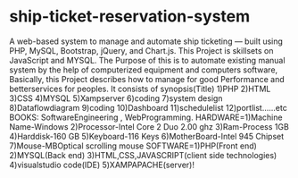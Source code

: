 # ship-ticket-reservation-system
A web-based system to manage and automate ship ticketing — built using PHP, MySQL, Bootstrap, jQuery, and Chart.js.
This Project is skillsets on JavaScript and MYSQL.
The Purpose of this is to automate existing manual system by the help of computerized equipment and computers software, Basically, this Project describes how to manage for good Performance and betterservices for peoples.
It consists of synopsis(Title) 1)PHP 2)HTML 3)CSS 4)MYSQL 5)Xampserver 6)coding 7)system design 8)Dataflowdiagram  9)coding 10)Dashboard 11)schedulelist 12)portlist......etc
BOOKS: SoftwareEngineering , WebProgramming.
HARDWARE=1)Machine Name-Windows    2)Processor-Intel Core 2 Duo 2.00 ghz    3)Ram-Process 1GB  4)Harddisk-160 GB   5)Keyboard-116 Keys  6)MotherBoard-Intel 945 Chipset  7)Mouse-MBOptical scrolling mouse
SOFTWARE=1)PHP(Front end)      2)MYSQL(Back end)     3)HTML,CSS,JAVASCRIPT(client side technologies)   4)visualstudio code(IDE)        5)XAMPAPACHE(server)!


